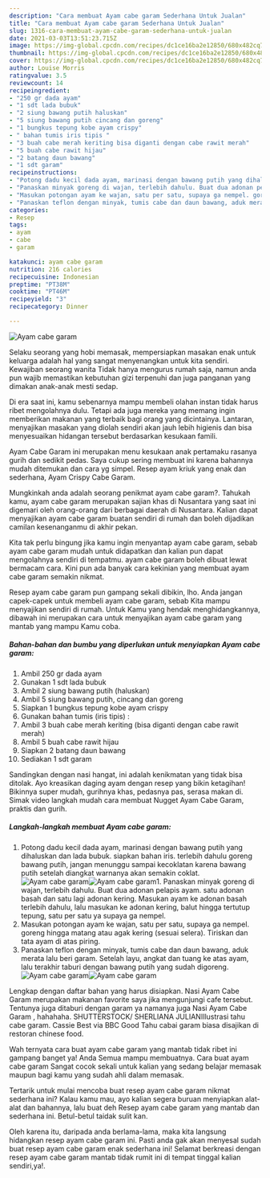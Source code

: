 ```yaml
---
description: "Cara membuat Ayam cabe garam Sederhana Untuk Jualan"
title: "Cara membuat Ayam cabe garam Sederhana Untuk Jualan"
slug: 1316-cara-membuat-ayam-cabe-garam-sederhana-untuk-jualan
date: 2021-03-03T13:51:23.715Z
image: https://img-global.cpcdn.com/recipes/dc1ce16ba2e12850/680x482cq70/ayam-cabe-garam-foto-resep-utama.jpg
thumbnail: https://img-global.cpcdn.com/recipes/dc1ce16ba2e12850/680x482cq70/ayam-cabe-garam-foto-resep-utama.jpg
cover: https://img-global.cpcdn.com/recipes/dc1ce16ba2e12850/680x482cq70/ayam-cabe-garam-foto-resep-utama.jpg
author: Louise Morris
ratingvalue: 3.5
reviewcount: 14
recipeingredient:
- "250 gr dada ayam"
- "1 sdt lada bubuk"
- "2 siung bawang putih haluskan"
- "5 siung bawang putih cincang dan goreng"
- "1 bungkus tepung kobe ayam crispy"
- " bahan tumis iris tipis "
- "3 buah cabe merah keriting bisa diganti dengan cabe rawit merah"
- "5 buah cabe rawit hijau"
- "2 batang daun bawang"
- "1 sdt garam"
recipeinstructions:
- "Potong dadu kecil dada ayam, marinasi dengan bawang putih yang dihaluskan dan lada bubuk. siapkan bahan iris. terlebih dahulu goreng bawang putih, jangan menunggu sampai kecoklatan karena bawang putih setelah diangkat warnanya akan semakin coklat."
- "Panaskan minyak goreng di wajan, terlebih dahulu. Buat dua adonan pelapis ayam. satu adonan basah dan satu lagi adonan kering. Masukan ayam ke adonan basah terlebih dahulu, lalu masukan ke adonan kering, balut hingga tertutup tepung, satu per satu ya supaya ga nempel."
- "Masukan potongan ayam ke wajan, satu per satu, supaya ga nempel. goreng hingga matang atau agak kering (sesuai selera). Tiriskan dan tata ayam di atas piring."
- "Panaskan teflon dengan minyak, tumis cabe dan daun bawang, aduk merata lalu beri garam. Setelah layu, angkat dan tuang ke atas ayam, lalu terakhir taburi dengan bawang putih yang sudah digoreng."
categories:
- Resep
tags:
- ayam
- cabe
- garam

katakunci: ayam cabe garam 
nutrition: 216 calories
recipecuisine: Indonesian
preptime: "PT38M"
cooktime: "PT46M"
recipeyield: "3"
recipecategory: Dinner

---
```



![Ayam cabe garam](https://img-global.cpcdn.com/recipes/dc1ce16ba2e12850/680x482cq70/ayam-cabe-garam-foto-resep-utama.jpg)

Selaku seorang yang hobi memasak, mempersiapkan masakan enak untuk keluarga adalah hal yang sangat menyenangkan untuk kita sendiri. Kewajiban seorang  wanita Tidak hanya mengurus rumah saja, namun anda pun wajib memastikan kebutuhan gizi terpenuhi dan juga panganan yang dimakan anak-anak mesti sedap.

Di era  saat ini, kamu sebenarnya mampu membeli olahan instan tidak harus ribet mengolahnya dulu. Tetapi ada juga mereka yang memang ingin memberikan makanan yang terbaik bagi orang yang dicintainya. Lantaran, menyajikan masakan yang diolah sendiri akan jauh lebih higienis dan bisa menyesuaikan hidangan tersebut berdasarkan kesukaan famili. 

Ayam Cabe Garam ini merupakan menu kesukaan anak pertamaku rasanya gurih dan sedikit pedas. Saya cukup sering membuat ini karena bahannya mudah ditemukan dan cara yg simpel. Resep ayam kriuk yang enak dan sederhana, Ayam Crispy Cabe Garam.

Mungkinkah anda adalah seorang penikmat ayam cabe garam?. Tahukah kamu, ayam cabe garam merupakan sajian khas di Nusantara yang saat ini digemari oleh orang-orang dari berbagai daerah di Nusantara. Kalian dapat menyajikan ayam cabe garam buatan sendiri di rumah dan boleh dijadikan camilan kesenanganmu di akhir pekan.

Kita tak perlu bingung jika kamu ingin menyantap ayam cabe garam, sebab ayam cabe garam mudah untuk didapatkan dan kalian pun dapat mengolahnya sendiri di tempatmu. ayam cabe garam boleh dibuat lewat bermacam cara. Kini pun ada banyak cara kekinian yang membuat ayam cabe garam semakin nikmat.

Resep ayam cabe garam pun gampang sekali dibikin, lho. Anda jangan capek-capek untuk membeli ayam cabe garam, sebab Kita mampu menyajikan sendiri di rumah. Untuk Kamu yang hendak menghidangkannya, dibawah ini merupakan cara untuk menyajikan ayam cabe garam yang mantab yang mampu Kamu coba.

<!--inarticleads1-->

##### Bahan-bahan dan bumbu yang diperlukan untuk menyiapkan Ayam cabe garam:

1. Ambil 250 gr dada ayam
1. Gunakan 1 sdt lada bubuk
1. Ambil 2 siung bawang putih (haluskan)
1. Ambil 5 siung bawang putih, cincang dan goreng
1. Siapkan 1 bungkus tepung kobe ayam crispy
1. Gunakan  bahan tumis (iris tipis) :
1. Ambil 3 buah cabe merah keriting (bisa diganti dengan cabe rawit merah)
1. Ambil 5 buah cabe rawit hijau
1. Siapkan 2 batang daun bawang
1. Sediakan 1 sdt garam


Sandingkan dengan nasi hangat, ini adalah kenikmatan yang tidak bisa ditolak. Ayo kreasikan daging ayam dengan resep yang bikin ketagihan! Bikinnya super mudah, gurihnya khas, pedasnya pas, serasa makan di. Simak video langkah mudah cara membuat Nugget Ayam Cabe Garam, praktis dan gurih. 

<!--inarticleads2-->

##### Langkah-langkah membuat Ayam cabe garam:

1. Potong dadu kecil dada ayam, marinasi dengan bawang putih yang dihaluskan dan lada bubuk. siapkan bahan iris. terlebih dahulu goreng bawang putih, jangan menunggu sampai kecoklatan karena bawang putih setelah diangkat warnanya akan semakin coklat.
<img src="https://img-global.cpcdn.com/steps/397ec5c68ba9b000/160x128cq70/ayam-cabe-garam-langkah-memasak-1-foto.jpg" alt="Ayam cabe garam"><img src="https://img-global.cpcdn.com/steps/4581cf1e49542086/160x128cq70/ayam-cabe-garam-langkah-memasak-1-foto.jpg" alt="Ayam cabe garam">1. Panaskan minyak goreng di wajan, terlebih dahulu. Buat dua adonan pelapis ayam. satu adonan basah dan satu lagi adonan kering. Masukan ayam ke adonan basah terlebih dahulu, lalu masukan ke adonan kering, balut hingga tertutup tepung, satu per satu ya supaya ga nempel.
1. Masukan potongan ayam ke wajan, satu per satu, supaya ga nempel. goreng hingga matang atau agak kering (sesuai selera). Tiriskan dan tata ayam di atas piring.
1. Panaskan teflon dengan minyak, tumis cabe dan daun bawang, aduk merata lalu beri garam. Setelah layu, angkat dan tuang ke atas ayam, lalu terakhir taburi dengan bawang putih yang sudah digoreng.
<img src="//assets-global.cpcdn.com/assets/icons/button_play-2c75c40dde080a61004c1f40b05d8f140eaff45d7e9e6481dc71c63d2e7c4909.png" alt="Ayam cabe garam"><img src="//assets-global.cpcdn.com/assets/icons/button_play-2c75c40dde080a61004c1f40b05d8f140eaff45d7e9e6481dc71c63d2e7c4909.png" alt="Ayam cabe garam">

Lengkap dengan daftar bahan yang harus disiapkan. Nasi Ayam Cabe Garam merupakan makanan favorite saya jika mengunjungi cafe tersebut. Tentunya juga ditaburi dengan garam ya namanya juga Nasi Ayam Cabe Garam , hahahaha. SHUTTERSTOCK/ SHERLIANA JULIANIIlustrasi tahu cabe garam. Cassie Best via BBC Good Tahu cabai garam biasa disajikan di restoran chinese food. 

Wah ternyata cara buat ayam cabe garam yang mantab tidak ribet ini gampang banget ya! Anda Semua mampu membuatnya. Cara buat ayam cabe garam Sangat cocok sekali untuk kalian yang sedang belajar memasak maupun bagi kamu yang sudah ahli dalam memasak.

Tertarik untuk mulai mencoba buat resep ayam cabe garam nikmat sederhana ini? Kalau kamu mau, ayo kalian segera buruan menyiapkan alat-alat dan bahannya, lalu buat deh Resep ayam cabe garam yang mantab dan sederhana ini. Betul-betul taidak sulit kan. 

Oleh karena itu, daripada anda berlama-lama, maka kita langsung hidangkan resep ayam cabe garam ini. Pasti anda gak akan menyesal sudah buat resep ayam cabe garam enak sederhana ini! Selamat berkreasi dengan resep ayam cabe garam mantab tidak rumit ini di tempat tinggal kalian sendiri,ya!.

